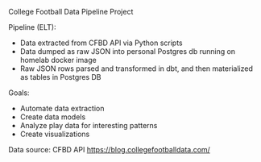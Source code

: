College Football Data Pipeline Project

Pipeline (ELT):
- Data extracted from CFBD API via Python scripts
- Data dumped as raw JSON into personal Postgres db running on homelab docker image 
- Raw JSON rows parsed and transformed in dbt, and then materialized as tables in Postgres DB


Goals:
- Automate data extraction
- Create data models
- Analyze play data for interesting patterns
- Create visualizations

Data source:
CFBD API 
https://blog.collegefootballdata.com/
